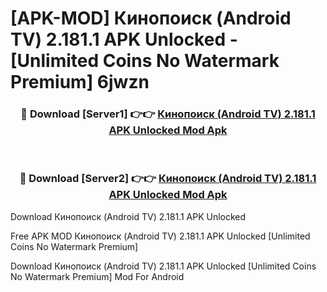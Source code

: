 # [APK-MOD] Кинопоиск (Android TV) 2.181.1 APK Unlocked - [Unlimited Coins No Watermark Premium] 6jwzn



<div align="center">
<h3>🔴 Download [Server1] 👉👉 <a href="https://momento.my/?title=Кинопоиск_(Android_TV)_2.181.1_APK_Unlocked">Кинопоиск (Android TV) 2.181.1 APK Unlocked Mod Apk</a></h3><br>

<h3>🔴 Download [Server2] 👉👉 <a href="https://momento.my/?title=Кинопоиск_(Android_TV)_2.181.1_APK_Unlocked">Кинопоиск (Android TV) 2.181.1 APK Unlocked Mod Apk</a></h3>
</div>



Download Кинопоиск (Android TV) 2.181.1 APK Unlocked 

Free APK MOD Кинопоиск (Android TV) 2.181.1 APK Unlocked [Unlimited Coins No Watermark Premium]

Download Кинопоиск (Android TV) 2.181.1 APK Unlocked [Unlimited Coins No Watermark Premium] Mod For Android
